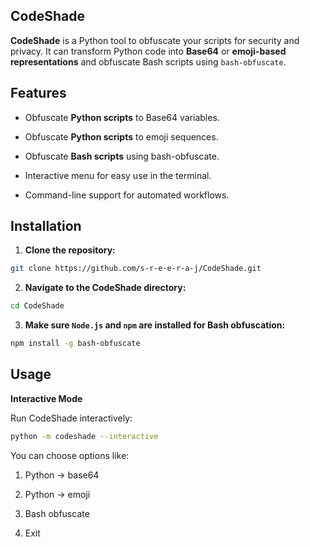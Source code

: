 ## CodeShade

**CodeShade** is a Python tool to obfuscate your scripts for security and privacy. It can transform Python code into **Base64** or **emoji-based representations** and obfuscate Bash scripts using `bash-obfuscate`.

## Features

- Obfuscate **Python scripts** to Base64 variables.

- Obfuscate **Python scripts** to emoji sequences.

- Obfuscate **Bash scripts** using bash-obfuscate.

- Interactive menu for easy use in the terminal.

- Command-line support for automated workflows.

## Installation

1. **Clone the repository:**
```bash
git clone https://github.com/s-r-e-e-r-a-j/CodeShade.git
```
2. **Navigate to the CodeShade directory:**
```bash
cd CodeShade
```
3. **Make sure `Node.js` and `npm` are installed for Bash obfuscation:**
```bash
npm install -g bash-obfuscate
```

## Usage
**Interactive Mode**

Run CodeShade interactively:
```bash
python -m codeshade --interactive
```

You can choose options like:

1) Python → base64

2) Python → emoji

3) Bash obfuscate

5) Exit
